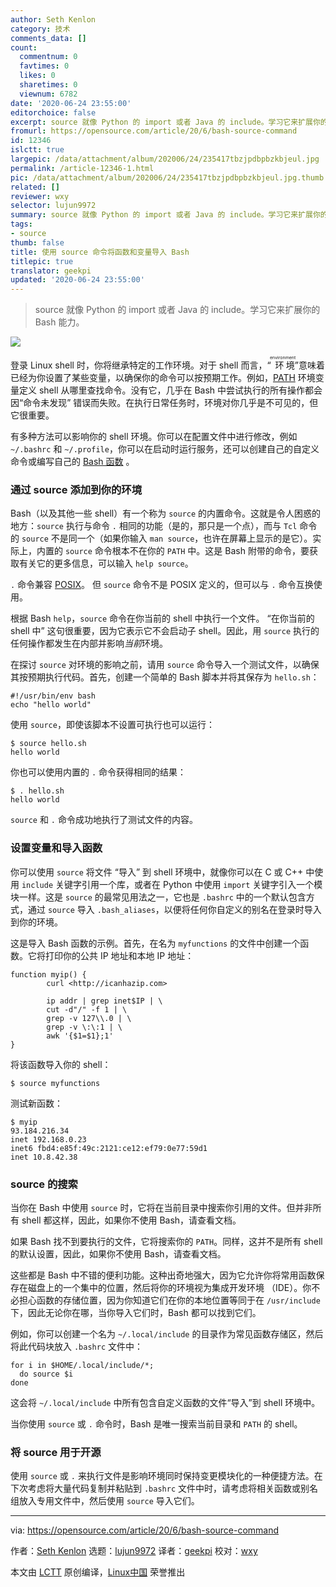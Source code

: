 ```yaml
---
author: Seth Kenlon
category: 技术
comments_data: []
count:
  commentnum: 0
  favtimes: 0
  likes: 0
  sharetimes: 0
  viewnum: 6782
date: '2020-06-24 23:55:00'
editorchoice: false
excerpt: source 就像 Python 的 import 或者 Java 的 include。学习它来扩展你的 Bash 能力。
fromurl: https://opensource.com/article/20/6/bash-source-command
id: 12346
islctt: true
largepic: /data/attachment/album/202006/24/235417tbzjpdbpbzkbjeul.jpg
permalink: /article-12346-1.html
pic: /data/attachment/album/202006/24/235417tbzjpdbpbzkbjeul.jpg.thumb.jpg
related: []
reviewer: wxy
selector: lujun9972
summary: source 就像 Python 的 import 或者 Java 的 include。学习它来扩展你的 Bash 能力。
tags:
- source
thumb: false
title: 使用 source 命令将函数和变量导入 Bash
titlepic: true
translator: geekpi
updated: '2020-06-24 23:55:00'
---
```



> 
> source 就像 Python 的 import 或者 Java 的 include。学习它来扩展你的 Bash 能力。
> 
> 
> 


![](/data/attachment/album/202006/24/235417tbzjpdbpbzkbjeul.jpg)


登录 Linux shell 时，你将继承特定的工作环境。对于 shell 而言，“<ruby> 环境 <rt>  environment </rt></ruby>”意味着已经为你设置了某些变量，以确保你的命令可以按预期工作。例如，[PATH](https://opensource.com/article/17/6/set-path-linux) 环境变量定义 shell 从哪里查找命令。没有它，几乎在 Bash 中尝试执行的所有操作都会因“命令未发现” 错误而失败。在执行日常任务时，环境对你几乎是不可见的，但它很重要。


有多种方法可以影响你的 shell 环境。你可以在配置文件中进行修改，例如 `~/.bashrc` 和 `~/.profile`，你可以在启动时运行服务，还可以创建自己的自定义命令或编写自己的 [Bash 函数](https://opensource.com/article/20/6/how-write-functions-bash) 。


### 通过 source 添加到你的环境


Bash（以及其他一些 shell）有一个称为 `source` 的内置命令。这就是令人困惑的地方：`source` 执行与命令 `.` 相同的功能（是的，那只是一个点），而与 `Tcl` 命令的 `source` 不是同一个（如果你输入 `man source`，也许在屏幕上显示的是它）。实际上，内置的 `source` 命令根本不在你的 `PATH` 中。这是 Bash 附带的命令，要获取有关它的更多信息，可以输入 `help source`。


`.` 命令兼容 [POSIX](https://opensource.com/article/19/7/what-posix-richard-stallman-explains)。 但 `source` 命令不是 POSIX 定义的，但可以与 `.` 命令互换使用。


根据 Bash `help`，`source` 命令在你当前的 shell 中执行一个文件。 “在你当前的 shell 中” 这句很重要，因为它表示它不会启动子 shell。因此，用 `source` 执行的任何操作都发生在内部并影响*当前*环境。


在探讨 `source` 对环境的影响之前，请用 `source` 命令导入一个测试文件，以确保其按预期执行代码。首先，创建一个简单的 Bash 脚本并将其保存为 `hello.sh`：



```
#!/usr/bin/env bash
echo "hello world"

```

使用 `source`，即使该脚本不设置可执行也可以运行：



```
$ source hello.sh
hello world

```

你也可以使用内置的 `.` 命令获得相同的结果：



```
$ . hello.sh
hello world

```

`source` 和 `.` 命令成功地执行了测试文件的内容。


### 设置变量和导入函数


你可以使用 `source` 将文件 “导入” 到 shell 环境中，就像你可以在 C 或 C++ 中使用 `include` 关键字引用一个库，或者在 Python 中使用 `import` 关键字引入一个模块一样。这是 `source` 的最常见用法之一，它也是 `.bashrc` 中的一个默认包含方式，通过 `source` 导入 `.bash_aliases`，以便将任何你自定义的别名在登录时导入到你的环境。


这是导入 Bash 函数的示例。首先，在名为 `myfunctions` 的文件中创建一个函数。它将打印你的公共 IP 地址和本地 IP 地址：



```
function myip() {
        curl <http://icanhazip.com>      

        ip addr | grep inet$IP | \
        cut -d"/" -f 1 | \
        grep -v 127\\.0 | \
        grep -v \:\:1 | \
        awk '{$1=$1};1'
}

```

将该函数导入你的 shell：



```
$ source myfunctions

```

测试新函数：



```
$ myip
93.184.216.34
inet 192.168.0.23
inet6 fbd4:e85f:49c:2121:ce12:ef79:0e77:59d1
inet 10.8.42.38

```

### source 的搜索


当你在 Bash 中使用 `source` 时，它将在当前目录中搜索你引用的文件。但并非所有 shell 都这样，因此，如果你不使用 Bash，请查看文档。


如果 Bash 找不到要执行的文件，它将搜索你的 `PATH`。同样，这并不是所有 shell 的默认设置，因此，如果你不使用 Bash，请查看文档。


这些都是 Bash 中不错的便利功能。这种出奇地强大，因为它允许你将常用函数保存在磁盘上的一个集中的位置，然后将你的环境视为集成开发环境 （IDE）。你不必担心函数的存储位置，因为你知道它们在你的本地位置等同于在 `/usr/include` 下，因此无论你在哪，当你导入它们时，Bash 都可以找到它们。


例如，你可以创建一个名为 `~/.local/include` 的目录作为常见函数存储区，然后将此代码块放入 `.bashrc` 文件中：



```
for i in $HOME/.local/include/*;
  do source $i
done

```

这会将 `~/.local/include` 中所有包含自定义函数的文件“导入”到 shell 环境中。


当你使用 `source` 或 `.` 命令时，Bash 是唯一搜索当前目录和 `PATH` 的 shell。


### 将 source 用于开源


使用 `source` 或 `.` 来执行文件是影响环境同时保持变更模块化的一种便捷方法。在下次考虑将大量代码复制并粘贴到 `.bashrc` 文件中时，请考虑将相关函数或别名组放入专用文件中，然后使用 `source` 导入它们。




---


via: <https://opensource.com/article/20/6/bash-source-command>


作者：[Seth Kenlon](https://opensource.com/users/seth) 选题：[lujun9972](https://github.com/lujun9972) 译者：[geekpi](https://github.com/geekpi) 校对：[wxy](https://github.com/wxy)


本文由 [LCTT](https://github.com/LCTT/TranslateProject) 原创编译，[Linux中国](https://linux.cn/) 荣誉推出